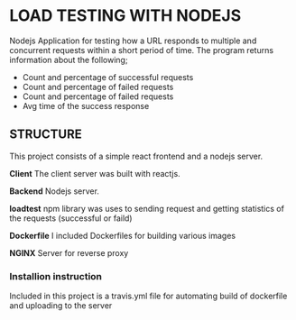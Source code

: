 # LOAD TESTING WITH NODEJS

Nodejs Application for testing how a URL responds to multiple and concurrent requests within a short period of time. The program returns information about the following;

- Count and percentage of successful requests
- Count and percentage of failed requests
- Count and percentage of failed requests
- Avg time of the success response

## STRUCTURE

This project consists of a simple react frontend and a nodejs server.

**Client**
The client server was built with reactjs.

**Backend**
Nodejs server.

**loadtest**
npm library was uses to sending request and getting statistics of the requests (successful or faild)

**Dockerfile**
I included Dockerfiles for building various images

**NGINX**
Server for reverse proxy

### Installion instruction

Included in this project is a travis.yml file for automating build of dockerfile and uploading to the server
